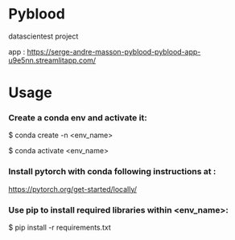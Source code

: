 # Pyblood
datascientest project

app : https://serge-andre-masson-pyblood-pyblood-app-u9e5nn.streamlitapp.com/

# Usage

### Create a conda env  and activate it:

$ conda create -n <env_name>

$ conda activate <env_name>

### Install pytorch with conda following instructions at :

https://pytorch.org/get-started/locally/

### Use pip to install required libraries within <env_name>:

$ pip install -r requirements.txt

